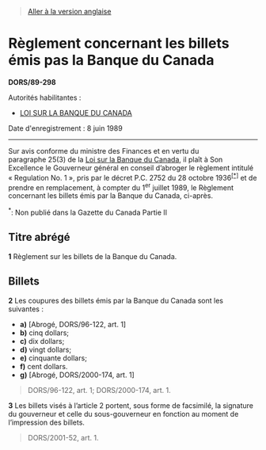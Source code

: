 > [Aller à la version anglaise](/en/Regulations/Statutory%20Orders%20and%20Regulations/89/298.md)

# Règlement concernant les billets émis pas la Banque du Canada

**DORS/89-298**

Autorités habilitantes : 
- [LOI SUR LA BANQUE DU CANADA](/fr/Lois/Lois%20révisées%20du%20Canada/B/B-2.md)

Date d'enregistrement : 8 juin 1989

----------

Sur avis conforme du ministre des Finances et en vertu du paragraphe 25(3) de la [Loi sur la Banque du Canada](/fr/Lois/Lois%20révisées%20du%20Canada/B/B-2.md), il plaît à Son Excellence le Gouverneur général en conseil d’abroger le règlement intitulé « Regulation No. 1 », pris par le décret P.C. 2752 du 28 octobre 1936<sup><a href='#nbp_1f'>[*]</a></sup> et de prendre en remplacement, à compter du 1<sup>er</sup> juillet 1989, le Règlement concernant les billets émis par la Banque du Canada, ci-après.

<a name='nbp_1f'><sup>*</sup></a>: Non publié dans la Gazette du Canada Partie II<br />




## Titre abrégé


**1** Règlement sur les billets de la Banque du Canada.




## Billets


**2** Les coupures des billets émis par la Banque du Canada sont les suivantes :
- **a)** [Abrogé, DORS/96-122, art. 1]
- **b)** cinq dollars;
- **c)** dix dollars;
- **d)** vingt dollars;
- **e)** cinquante dollars;
- **f)** cent dollars.
- **g)** [Abrogé, DORS/2000-174, art. 1]
> DORS/96-122, art. 1; DORS/2000-174, art. 1.




**3** Les billets visés à l’article 2 portent, sous forme de facsimilé, la signature du gouverneur et celle du sous-gouverneur en fonction au moment de l’impression des billets.
> DORS/2001-52, art. 1.



